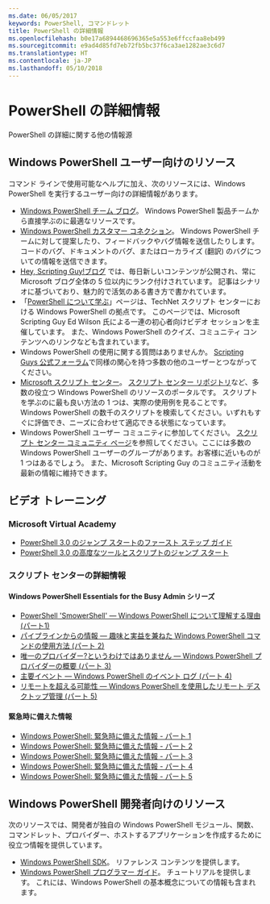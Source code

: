 ```yaml
---
ms.date: 06/05/2017
keywords: PowerShell, コマンドレット
title: PowerShell の詳細情報
ms.openlocfilehash: b0e17a6894468696365e5a553e6ffccfaa8eb499
ms.sourcegitcommit: e9ad4d85fd7eb72fb5bc37f6ca3ae1282ae3c6d7
ms.translationtype: HT
ms.contentlocale: ja-JP
ms.lasthandoff: 05/10/2018
---
```

# <a name="more-powershell-learning"></a>PowerShell の詳細情報

PowerShell の詳細に関する他の情報源

## <a name="resources-for-windows-powershell-users"></a>Windows PowerShell ユーザー向けのリソース

コマンド ラインで使用可能なヘルプに加え、次のリソースには、Windows PowerShell を実行するユーザー向けの詳細情報があります。

- [Windows PowerShell チーム ブログ](http://blogs.msdn.com/b/powershell/)。 Windows PowerShell 製品チームから直接学ぶのに最適なリソースです。
- [Windows PowerShell カスタマー コネクション](http://Connect.Microsoft.com/PowerShell)。 Windows PowerShell チームに対して提案したり、フィードバックやバグ情報を送信したりします。 コードのバグ、ドキュメントのバグ、またはローカライズ (翻訳) のバグについての情報を送信できます。
- [Hey, Scripting Guy!ブログ](https://blogs.technet.microsoft.com/heyscriptingguy/) では、毎日新しいコンテンツが公開され、常に Microsoft ブログ全体の 5 位以内にランク付けされています。 記事はシナリオに基づいており、魅力的で活気のある書き方で書かれています。
- 「[PowerShell について学ぶ](https://blogs.technet.microsoft.com/heyscriptingguy/2015/01/04/weekend-scripter-the-best-ways-to-learn-powershell/)」ページは、TechNet スクリプト センターにおける Windows PowerShell の拠点です。 このページでは、Microsoft Scripting Guy Ed Wilson 氏による一連の初心者向けビデオ セッションを主催しています。 また、Windows PowerShell のクイズ、コミュニティ コンテンツへのリンクなども含まれています。
- Windows PowerShell の使用に関する質問はありませんか。 [Scripting Guys 公式フォーラム](http://social.technet.microsoft.com/forums/itcg/threads/)で同様の関心を持つ多数の他のユーザーとつながってください。
- [Microsoft スクリプト センター](https://technet.microsoft.com/scriptcenter)。 [スクリプト センター リポジトリ](http://gallery.technet.microsoft.com/scriptcenter/)など、多数の役立つ Windows PowerShell のリソースのポータルです。 スクリプトを学ぶのに最も良い方法の 1 つは、実際の使用例を見ることです。 Windows PowerShell の数千のスクリプトを検索してください。いずれもすぐに評価でき、ニーズに合わせて適応できる状態になっています。
- Windows PowerShell ユーザー コミュニティに参加してください。 [スクリプト センター コミュニティ ページ](https://technet.microsoft.com/scriptcenter/hh182567.aspx)を参照してください。ここには多数の Windows PowerShell ユーザーのグループがあります。お客様に近いものが 1 つはあるでしょう。 また、Microsoft Scripting Guy のコミュニティ活動を最新の情報に維持できます。

## <a name="video-training"></a>ビデオ トレーニング

### <a name="microsoft-virtual-academy"></a>Microsoft Virtual Academy
- [PowerShell 3.0 のジャンプ スタートのファースト ステップ ガイド](https://mva.microsoft.com/en-US/training-courses/getting-started-with-powershell-30-jump-start-8276)
- [PowerShell 3.0 の高度なツールとスクリプトのジャンプ スタート](https://mva.microsoft.com/en-US/training-courses/advanced-tools-scripting-with-powershell-30-jump-start-8231)

### <a name="script-center-learn"></a>スクリプト センターの詳細情報
#### <a name="windows-powershell-essentials-for-the-busy-admin-series"></a>Windows PowerShell Essentials for the Busy Admin シリーズ
- [PowerShell 'SmowerShell' — Windows PowerShell について理解する理由 &#40;パート1&#41;](http://dlbmodigital.microsoft.com/webcasts/wmv/23976_Dnl_L.wmv)
- [パイプラインからの情報 — 趣味と実益を兼ねた Windows PowerShell コマンドの使用方法 &#40;パート 2&#41;](http://dlbmodigital.microsoft.com/webcasts/wmv/23977_Dnl_L.wmv)
- [唯一のプロバイダー?というわけではありません — Windows PowerShell プロバイダーの概要 &#40;パート 3&#41;](http://dlbmodigital.microsoft.com/webcasts/wmv/23978_Dnl_L.wmv)
- [主要イベント — Windows PowerShell のイベント ログ &#40;パート 4&#41;](http://dlbmodigital.microsoft.com/webcasts/wmv/23979_Dnl_L.wmv)
- [リモートを超える可能性 — Windows PowerShell を使用したリモート デスクトップ管理 &#40;パート 5&#41;](http://dlbmodigital.microsoft.com/webcasts/wmv/23980_Dnl_L.wmv)

#### <a name="learn-it-now-before-its-an-emergency"></a>緊急時に備えた情報
- [Windows PowerShell: 緊急時に備えた情報 - パート 1](http://dlbmodigital.microsoft.com/webcasts/wmv/1032481530_Dnl_L.wmv)
- [Windows PowerShell: 緊急時に備えた情報 - パート 2](http://dlbmodigital.microsoft.com/webcasts/wmv/1032481542_Dnl_L.wmv)
- [Windows PowerShell: 緊急時に備えた情報 - パート 3](http://dlbmodigital.microsoft.com/webcasts/wmv/1032481548_Dnl_L.wmv)
- [Windows PowerShell: 緊急時に備えた情報 - パート 4](http://dlbmodigital.microsoft.com/webcasts/wmv/1032481552_Dnl_L.wmv)
- [Windows PowerShell: 緊急時に備えた情報 - パート 5](http://dlbmodigital.microsoft.com/webcasts/wmv/1032481554_Dnl_L.wmv)

## <a name="resources-for-windows-powershell-developers"></a>Windows PowerShell 開発者向けのリソース

次のリソースでは、開発者が独自の Windows PowerShell モジュール、関数、コマンドレット、プロバイダー、ホストするアプリケーションを作成するために役立つ情報を提供しています。

- [Windows PowerShell SDK](http://go.microsoft.com/fwlink/p/?LinkID=89595)。 リファレンス コンテンツを提供します。
- [Windows PowerShell プログラマー ガイド](http://go.microsoft.com/fwlink/p/?LinkID=89596)。 チュートリアルを提供します。 これには、Windows PowerShell の基本概念についての情報も含まれます。
